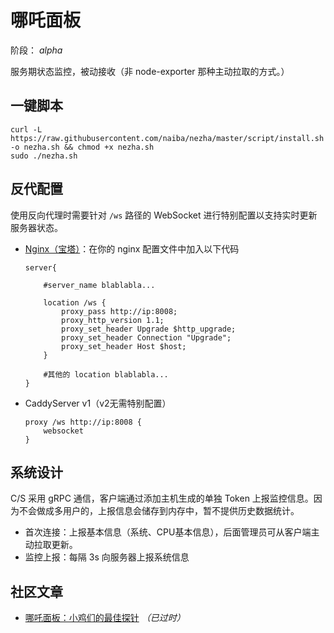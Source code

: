 # 哪吒面板

阶段： *alpha*

服务期状态监控，被动接收（非 node-exporter 那种主动拉取的方式。）

## 一键脚本

```shell
curl -L https://raw.githubusercontent.com/naiba/nezha/master/script/install.sh -o nezha.sh && chmod +x nezha.sh
sudo ./nezha.sh
```
## 反代配置

使用反向代理时需要针对 `/ws` 路径的 WebSocket 进行特别配置以支持实时更新服务器状态。

- [Nginx（宝塔）](https://www.google.com/search?q=nginx+%E5%8F%8D%E4%BB%A3+websocket)：在你的 nginx 配置文件中加入以下代码

    ```nginx
    server{

        #server_name blablabla...

        location /ws {
            proxy_pass http://ip:8008;
            proxy_http_version 1.1;
            proxy_set_header Upgrade $http_upgrade;
            proxy_set_header Connection "Upgrade";
            proxy_set_header Host $host;
        }

        #其他的 location blablabla...
    }
    ```

- CaddyServer v1（v2无需特别配置）

    ```Caddyfile
    proxy /ws http://ip:8008 {
        websocket
    }
    ```

## 系统设计

C/S 采用 gRPC 通信，客户端通过添加主机生成的单独 Token 上报监控信息。因为不会做成多用户的，上报信息会储存到内存中，暂不提供历史数据统计。

- 首次连接：上报基本信息（系统、CPU基本信息），后面管理员可从客户端主动拉取更新。
- 监控上报：每隔 3s 向服务器上报系统信息

## 社区文章

 - [哪吒面板：小鸡们的最佳探针](https://www.zhujizixun.com/2843.html) *（已过时）*
